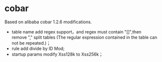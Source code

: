 cobar
=====

Based on alibaba cobar 1.2.6 modifications.

* table name add regex support，and regex must contain "[]",then remove "," split tables
  (The regular expression contained in the table can not be repeated.)；
* rule add divide by ID Mod;
* startup params modify Xss128k to Xss256k；
